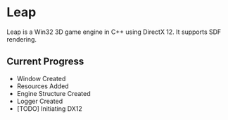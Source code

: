 # Leap
Leap is a Win32 3D game engine in C++ using DirectX 12. It supports SDF rendering.

## Current Progress

- Window Created
- Resources Added
- Engine Structure Created
- Logger Created
- [TODO] Initiating DX12
